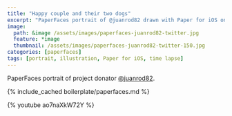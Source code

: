 ```yaml
---
title: "Happy couple and their two dogs"
excerpt: "PaperFaces portrait of @juanrod82 drawn with Paper for iOS on an iPad."
image: 
  path: &image /assets/images/paperfaces-juanrod82-twitter.jpg 
  feature: *image
  thumbnail: /assets/images/paperfaces-juanrod82-twitter-150.jpg
categories: [paperfaces]
tags: [portrait, illustration, Paper for iOS, time lapse]
---
```


PaperFaces portrait of project donator [@juanrod82](https://twitter.com/juanrod82).

{% include_cached boilerplate/paperfaces.md %}

{% youtube ao7naXkW72Y %}
